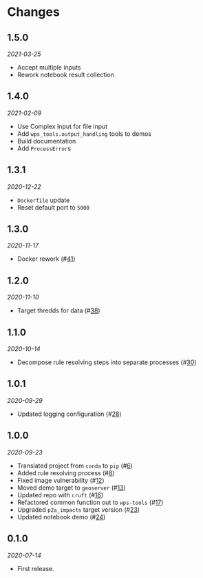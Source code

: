 # Changes

## 1.5.0
*2021-03-25*

* Accept multiple inputs
* Rework notebook result collection

## 1.4.0
*2021-02-09*

* Use Complex Input for file input
* Add `wps_tools.output_handling` tools to demos
* Build documentation
* Add `ProcessError`s

## 1.3.1
*2020-12-22*

* `Dockerfile` update
* Reset default port to `5000`

## 1.3.0
*2020-11-17*

* Docker rework (#[41](https://github.com/pacificclimate/sandpiper/pull/41))

## 1.2.0
*2020-11-10*

* Target thredds for data (#[38](https://github.com/pacificclimate/sandpiper/pull/38))

## 1.1.0
*2020-10-14*

* Decompose rule resolving steps into separate processes (#[30](https://github.com/pacificclimate/sandpiper/pull/30))

## 1.0.1
*2020-09-29*

* Updated logging configuration (#[28](https://github.com/pacificclimate/sandpiper/pull/28))

## 1.0.0
*2020-09-23*

* Translated project from `conda` to `pip` (#[6](https://github.com/pacificclimate/sandpiper/pull/6))
* Added rule resolving process (#[8](https://github.com/pacificclimate/sandpiper/pull/8))
* Fixed image vulnerability (#[12](https://github.com/pacificclimate/sandpiper/pull/12))
* Moved demo target to `geoserver` (#[13](https://github.com/pacificclimate/sandpiper/pull/13))
* Updated repo with `cruft` (#[16](https://github.com/pacificclimate/sandpiper/pull/16))
* Refactored common function out to `wps-tools` (#[17](https://github.com/pacificclimate/sandpiper/pull/17))
* Upgraded `p2a_impacts` target version (#[23](https://github.com/pacificclimate/sandpiper/pull/23))
* Updated notebook demo (#[24](https://github.com/pacificclimate/sandpiper/pull/24))

## 0.1.0
*2020-07-14*

* First release.
